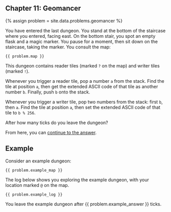 ## Chapter 11: Geomancer

{% assign problem = site.data.problems.geomancer %}

You have entered the last dungeon. You stand at the bottom of the staircase where you entered, facing east. On the bottom stair, you spot an empty flask and a magic marker. You pause for a moment, then sit down on the staircase, taking the marker. You consult the map:

```
{{ problem.map }}
```

This dungeon contains reader tiles (marked `?` on the map) and writer tiles (marked `!`).

Whenever you trigger a reader tile, pop a number `a` from the stack. Find the tile at position `a`, then get the extended ASCII code of that tile as another number `b`. Finally, push `b` onto the stack.

Whenever you trigger a writer tile, pop two numbers from the stack: first `b`, then `a`. Find the tile at position `a`, then set the extended ASCII code of that tile to `b % 256`.

After how many ticks do you leave the dungeon?

From here, you can [continue to the answer](../../answers/chapters/11/geomancer.md).

## Example

Consider an example dungeon:

```
{{ problem.example_map }}
```

The log below shows you exploring the example dungeon, with your location marked `@` on the map.

```
{{ problem.example_log }}
```

You leave the example dungeon after {{ problem.example_answer }} ticks.
